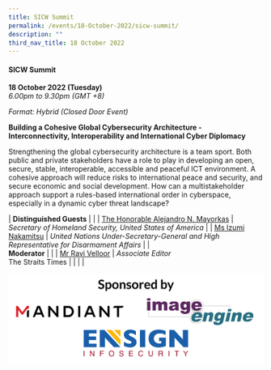 ```yaml
---
title: SICW Summit
permalink: /events/18-October-2022/sicw-summit/
description: ""
third_nav_title: 18 October 2022
---
```

#### **SICW Summit**

**18 October 2022 (Tuesday)**  
*6.00pm to 9.30pm (GMT +8)*

*Format: Hybrid (Closed Door Event)*

**Building a Cohesive Global Cybersecurity Architecture - Interconnectivity, Interoperability and International Cyber Diplomacy**

Strengthening the global cybersecurity architecture is a team sport. Both public and private stakeholders have a role to play in developing an open, secure, stable, interoperable, accessible and peaceful ICT environment. A cohesive approach will reduce risks to international peace and security, and secure economic and social development. How can a multistakeholder approach support a rules-based international order in cyberspace, especially in a dynamic cyber threat landscape?

| **Distinguished Guests**          |                                                              |
| [The Honorable Alejandro N. Mayorkas](/speaker-Alejandro-Mayorkas)  | *Secretary of Homeland Security, United States of America*                |
| [Ms Izumi Nakamitsu](/speaker-Izumi-Nakamitsu)  | *United Nations Under-Secretary-General and High Representative for Disarmament Affairs*                 |
| <br> **Moderator**          |                                                              |
| [Mr Ravi Velloor](/moderator-ravi-velloor)  | *Associate Editor*<br>The Straits Times                  |
| | |

![](/images/SICW%20Summit%20sponsors.jpg)